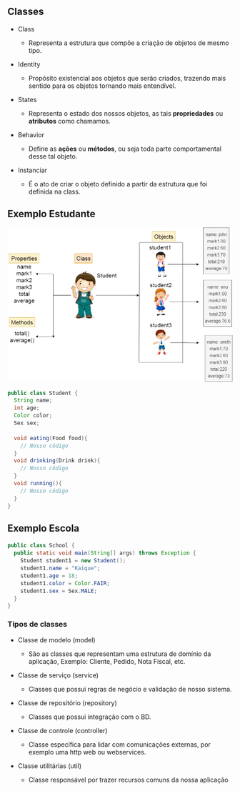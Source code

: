 ## Classes

- Class 
  - Representa a estrutura que compõe a criação de objetos de mesmo tipo.
  
- Identity 
  - Propósito existencial aos objetos que serão criados, trazendo mais sentido para os objetos tornando mais entendível.

- States
  - Representa o estado dos nossos objetos, as tais **propriedades** ou **atributos** como chamamos.

- Behavior
  - Define as **ações** ou **métodos**, ou seja toda parte comportamental desse tal objeto.

- Instanciar 
  - É o ato de criar o objeto definido a partir da estrutura que foi definida na class.

## Exemplo Estudante 

<img src="imgs/objectsAndClass.png">

```java
public class Student {
  String name;
  int age;
  Color color;
  Sex sex;

  void eating(Food food){
    // Nosso código
  } 
  void drinking(Drink drink){
    // Nosso código
  }
  void running(){
    // Nosso código
  }
}
```

## Exemplo Escola

```java
public class School {
  public static void main(String[] args) throws Exception {
    Student student1 = new Student();
    student1.name = "Kaique";
    student1.age = 18;
    student1.color = Color.FAIR;
    student1.sex = Sex.MALE;
  }
}
```

### Tipos de classes

- Classe de modelo (model)
  - São as classes que representam uma estrutura de domínio da aplicação, Exemplo: Cliente, Pedido, Nota Fiscal, etc.

- Classe de serviço (service)
  - Classes que possui regras de negócio e validação de nosso sistema.

- Classe de repositório (repository)
  - Classes que possui integração com o BD.

- Classe de controle (controller)
  - Classe específica para lidar com comunicações externas, por exemplo uma http web ou webservices.

- Classe utilitárias (util)
  - Classe responsável por trazer recursos comuns da nossa aplicação

